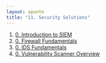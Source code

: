```yaml
---
layout: apunte
title: "11. Security Solutions"
---
```


1. [0. Introduction to SIEM](/apuntes/thm/2-cyber-security-101/11-security-solutions/1-introduction-to-siem/0-introduction-to-siem/)
2. [0. Firewall Fundamentals](/apuntes/thm/2-cyber-security-101/11-security-solutions/2-firewall-fundamentals/0-firewall-fundamentals/)
3. [0. IDS Fundamentals](/apuntes/thm/2-cyber-security-101/11-security-solutions/3-ids-fundamentals/0-ids-fundamentals/)
4. [0. Vulnerability Scanner Overview](/apuntes/thm/2-cyber-security-101/11-security-solutions/4-vulnerability-scanner-overview/0-vulnerability-scanner-overview/)
